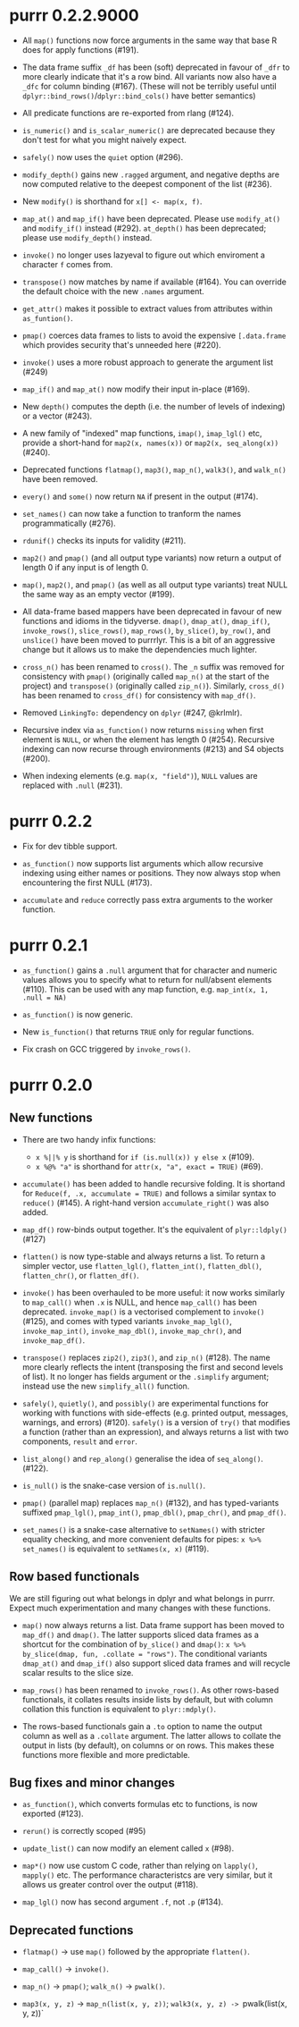 # purrr 0.2.2.9000

* All `map()` functions now force arguments in the same way that base R
  does for apply functions (#191).

* The data frame suffix `_df` has been (soft) deprecated in favour of 
  `_dfr` to more clearly indicate that it's a row bind. All variants now 
  also have a `_dfc` for column binding (#167). (These will not be terribly
  useful until `dplyr::bind_rows()`/`dplyr::bind_cols()` have better
  semantics)

* All predicate functions are re-exported from rlang (#124).

* `is_numeric()` and `is_scalar_numeric()` are deprecated because they
  don't test for what you might naively expect.

* `safely()` now uses the `quiet` option (#296).

* `modify_depth()` gains new `.ragged` argument, and negative depths are 
  now computed relative to the deepest component of the list (#236).

* New `modify()` is shorthand for `x[] <- map(x, f)`.

* `map_at()` and `map_if()` have been deprecated. Please use `modify_at()` 
  and `modify_if()` instead (#292). `at_depth()` has been deprecated;
  please use `modify_depth()` instead.

* `invoke()` no longer uses lazyeval to figure out which enviroment a 
  character `f` comes from.

* `transpose()` now matches by name if available (#164). You can 
  override the default choice with the new `.names` argument.

* `get_attr()` makes it possible to extract values from attributes within
  `as_funtion()`.

* `pmap()` coerces data frames to lists to avoid the expensive `[.data.frame`
  which provides security that's unneeded here (#220).

* `invoke()` uses a more robust approach to generate the argument list (#249)

* `map_if()` and `map_at()` now modify their input in-place (#169).

* New `depth()` computes the depth (i.e. the number of levels of indexing)
  or a vector (#243).

* A new family of "indexed" map functions, `imap()`, `imap_lgl()` etc, 
  provide a short-hand for `map2(x, names(x))` or `map2(x, seq_along(x))`
  (#240).

* Deprecated functions `flatmap()`, `map3()`, `map_n()`, `walk3()`, and 
  `walk_n()` have been removed.

* `every()` and `some()` now return `NA` if present in the output (#174).

* `set_names()` can now take a function to tranform the names programmatically
  (#276).

* `rdunif()` checks its inputs for validity (#211).

* `map2()` and `pmap()` (and all output type variants) now return a output
  of length 0 if any input is of length 0.

* `map()`, `map2()`, and `pmap()` (as well as all output type variants)
  treat NULL the same way as an empty vector (#199).

* All data-frame based mappers have been deprecated in favour of new
  functions and idioms in the tidyverse. `dmap()`, `dmap_at()`, `dmap_if()`,
  `invoke_rows()`, `slice_rows()`, `map_rows()`, `by_slice()`, `by_row()`, and
  `unslice()` have been moved to purrrlyr. This is a bit of an aggressive
  change but it allows us to make the dependencies much lighter.

* `cross_n()` has been renamed to `cross()`. The `_n` suffix was
  removed for consistency with `pmap()` (originally called `map_n()`
  at the start of the project) and `transpose()` (originally called
  `zip_n()`). Similarly, `cross_d()` has been renamed to `cross_df()`
  for consistency with `map_df()`.

* Removed `LinkingTo:` dependency on `dplyr` (#247, @krlmlr).

* Recursive index via `as_function()` now returns `missing` when first element
  is `NULL`, or when the element has length 0 (#254). Recursive indexing
  can now recurse through environments (#213) and S4 objects (#200).

* When indexing elements (e.g. `map(x, "field")`), `NULL` values are
  replaced with `.null` (#231).

# purrr 0.2.2

* Fix for dev tibble support.

* `as_function()` now supports list arguments which allow recursive indexing
   using either names or positions. They now always stop when encountering
   the first NULL (#173).

* `accumulate` and `reduce` correctly pass extra arguments to the
   worker function.

# purrr 0.2.1

* `as_function()` gains a `.null` argument that for character and numeric
  values allows you to specify what to return for null/absent elements (#110).
  This can be used with any map function, e.g. `map_int(x, 1, .null = NA)`

* `as_function()` is now generic.

* New `is_function()` that returns `TRUE` only for regular functions.

* Fix crash on GCC triggered by `invoke_rows()`.

# purrr 0.2.0

## New functions

* There are two handy infix functions:

    * `x %||% y` is shorthand for `if (is.null(x)) y else x` (#109).
    * `x %@% "a"` is shorthand for `attr(x, "a", exact = TRUE)` (#69).

* `accumulate()` has been added to handle recursive folding. It is shortand
  for `Reduce(f, .x, accumulate = TRUE)` and follows a similar syntax to 
  `reduce()` (#145). A right-hand version `accumulate_right()` was also added.

* `map_df()` row-binds output together. It's the equivalent of `plyr::ldply()` 
  (#127)

* `flatten()` is now type-stable and always returns a list. To return a simpler
  vector, use `flatten_lgl()`, `flatten_int()`, `flatten_dbl()`,
  `flatten_chr()`, or `flatten_df()`.

* `invoke()` has been overhauled to be more useful: it now works similarly
  to `map_call()` when `.x` is NULL, and hence `map_call()` has been
  deprecated. `invoke_map()` is a vectorised complement to `invoke()` (#125),
  and comes with typed variants `invoke_map_lgl()`, `invoke_map_int()`,
  `invoke_map_dbl()`, `invoke_map_chr()`, and `invoke_map_df()`.

* `transpose()` replaces `zip2()`, `zip3()`, and `zip_n()` (#128).
  The name more clearly reflects the intent (transposing the first and second
  levels of list). It no longer has fields argument or the `.simplify` argument; 
  instead use the new `simplify_all()` function.

* `safely()`, `quietly()`, and `possibly()` are experimental functions
  for working with functions with side-effects (e.g. printed output,
  messages, warnings, and errors) (#120). `safely()` is a version of `try()`
  that modifies a function (rather than an expression), and always returns a 
  list with two components, `result` and `error`.

* `list_along()` and `rep_along()` generalise the idea of `seq_along()`. 
  (#122).
  
* `is_null()` is the snake-case version of `is.null()`.

* `pmap()` (parallel map) replaces `map_n()` (#132), and has typed-variants
  suffixed `pmap_lgl()`, `pmap_int()`, `pmap_dbl()`, `pmap_chr()`, and 
  `pmap_df()`. 

* `set_names()` is a snake-case alternative to `setNames()` with stricter 
  equality checking, and more convenient defaults for pipes: 
  `x %>% set_names()` is equivalent to `setNames(x, x)` (#119).

## Row based functionals

We are still figuring out what belongs in dplyr and what belongs in purrr. Expect much experimentation and many changes with these functions.

* `map()` now always returns a list. Data frame support has been moved
  to `map_df()` and `dmap()`. The latter supports sliced data frames
  as a shortcut for the combination of `by_slice()` and `dmap()`:
  `x %>% by_slice(dmap, fun, .collate = "rows")`. The conditional
  variants `dmap_at()` and `dmap_if()` also support sliced data frames
  and will recycle scalar results to the slice size.

* `map_rows()` has been renamed to `invoke_rows()`. As other
  rows-based functionals, it collates results inside lists by default,
  but with column collation this function is equivalent to
  `plyr::mdply()`.

* The rows-based functionals gain a `.to` option to name the output
  column as well as a `.collate` argument. The latter allows to
  collate the output in lists (by default), on columns or on
  rows. This makes these functions more flexible and more predictable.

## Bug fixes and minor changes

* `as_function()`, which converts formulas etc to functions, is now
  exported (#123).

* `rerun()` is correctly scoped (#95)

* `update_list()` can now modify an element called `x` (#98).

* `map*()` now use custom C code, rather than relying on `lapply()`, `mapply()` 
  etc. The performance characteristcs are very similar, but it allows us greater 
  control over the output (#118).

* `map_lgl()` now has second argument `.f`, not `.p` (#134).

## Deprecated functions

* `flatmap()` -> use `map()` followed by the appropriate `flatten()`.

* `map_call()` -> `invoke()`.

* `map_n()` -> `pmap()`; `walk_n()` -> `pwalk()`.

* `map3(x, y, z)` -> `map_n(list(x, y, z))`; `walk3(x, y, z) -> `pwalk(list(x, y, z))`
